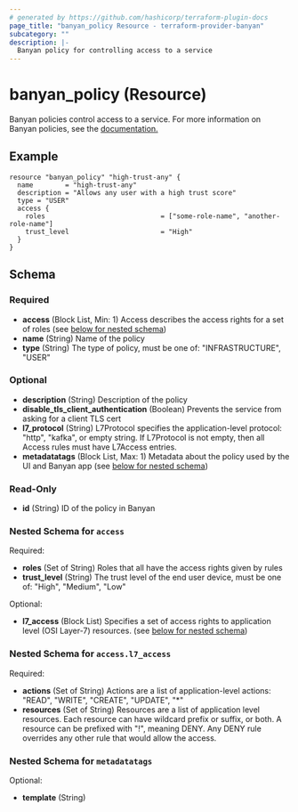 ```yaml
---
# generated by https://github.com/hashicorp/terraform-plugin-docs
page_title: "banyan_policy Resource - terraform-provider-banyan"
subcategory: ""
description: |-
  Banyan policy for controlling access to a service
---
```


# banyan_policy (Resource)

Banyan policies control access to a service. For more information on Banyan policies, see the [documentation.](https://docs.banyanops.com/docs/feature-guides/administer-security-policies/policies/manage-policies/)

## Example 
```hcl
resource "banyan_policy" "high-trust-any" {
  name        = "high-trust-any"
  description = "Allows any user with a high trust score"
  type = "USER"	
  access {
    roles                             = ["some-role-name", "another-role-name"]
    trust_level                       = "High"
  }
}
```


<!-- schema generated by tfplugindocs -->
## Schema

### Required

- **access** (Block List, Min: 1) Access describes the access rights for a set of roles (see [below for nested schema](#nestedblock--access))
- **name** (String) Name of the policy
- **type** (String) The type of policy, must be one of: "INFRASTRUCTURE", "USER"

### Optional

- **description** (String) Description of the policy
- **disable_tls_client_authentication** (Boolean) Prevents the service from asking for a client TLS cert
- **l7_protocol** (String) L7Protocol specifies the application-level protocol: "http", "kafka", or empty string.
					If L7Protocol is not empty, then all Access rules must have L7Access entries.
- **metadatatags** (Block List, Max: 1) Metadata about the policy used by the UI and Banyan app (see [below for nested schema](#nestedblock--metadatatags))

### Read-Only

- **id** (String) ID of the policy in Banyan

<a id="nestedblock--access"></a>
### Nested Schema for `access`

Required:

- **roles** (Set of String) Roles that all have the access rights given by rules
- **trust_level** (String) The trust level of the end user device, must be one of: "High", "Medium", "Low"

Optional:

- **l7_access** (Block List) Specifies a set of access rights to application level (OSI Layer-7) resources. (see [below for nested schema](#nestedblock--access--l7_access))

<a id="nestedblock--access--l7_access"></a>
### Nested Schema for `access.l7_access`

Required:

- **actions** (Set of String) Actions are a list of application-level actions: "READ", "WRITE", "CREATE", "UPDATE", "*"
- **resources** (Set of String) Resources are a list of application level resources.
														Each resource can have wildcard prefix or suffix, or both.
														A resource can be prefixed with "!", meaning DENY.
														Any DENY rule overrides any other rule that would allow the access.



<a id="nestedblock--metadatatags"></a>
### Nested Schema for `metadatatags`

Optional:

- **template** (String)


